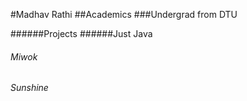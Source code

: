 #Madhav Rathi
##Academics
###Undergrad from DTU

######Projects
######Just Java
###### Miwok
###### Sunshine
